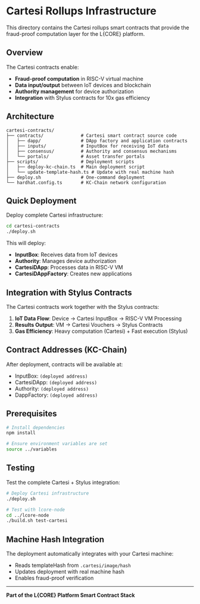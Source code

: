 # Cartesi Rollups Infrastructure

This directory contains the Cartesi rollups smart contracts that provide the fraud-proof computation layer for the L{CORE} platform.

## Overview

The Cartesi contracts enable:
- **Fraud-proof computation** in RISC-V virtual machine
- **Data input/output** between IoT devices and blockchain
- **Authority management** for device authorization
- **Integration** with Stylus contracts for 10x gas efficiency

## Architecture

```
cartesi-contracts/
├── contracts/              # Cartesi smart contract source code
│   ├── dapp/               # DApp factory and application contracts
│   ├── inputs/             # InputBox for receiving IoT data
│   ├── consensus/          # Authority and consensus mechanisms
│   └── portals/            # Asset transfer portals
├── scripts/                # Deployment scripts
│   ├── deploy-kc-chain.ts  # Main deployment script
│   └── update-template-hash.ts # Update with real machine hash
├── deploy.sh               # One-command deployment
└── hardhat.config.ts       # KC-Chain network configuration
```

## Quick Deployment

Deploy complete Cartesi infrastructure:

```bash
cd cartesi-contracts
./deploy.sh
```

This will deploy:
- **InputBox**: Receives data from IoT devices
- **Authority**: Manages device authorization 
- **CartesiDApp**: Processes data in RISC-V VM
- **CartesiDAppFactory**: Creates new applications

## Integration with Stylus Contracts

The Cartesi contracts work together with the Stylus contracts:

1. **IoT Data Flow**: Device → Cartesi InputBox → RISC-V VM Processing
2. **Results Output**: VM → Cartesi Vouchers → Stylus Contracts
3. **Gas Efficiency**: Heavy computation (Cartesi) + Fast execution (Stylus)

## Contract Addresses (KC-Chain)

After deployment, contracts will be available at:
- InputBox: `(deployed address)`
- CartesiDApp: `(deployed address)`
- Authority: `(deployed address)`
- DappFactory: `(deployed address)`

## Prerequisites

```bash
# Install dependencies
npm install

# Ensure environment variables are set
source ../variables
```

## Testing

Test the complete Cartesi + Stylus integration:

```bash
# Deploy Cartesi infrastructure
./deploy.sh

# Test with lcore-node
cd ../lcore-node
./build.sh test-cartesi
```

## Machine Hash Integration

The deployment automatically integrates with your Cartesi machine:
- Reads templateHash from `.cartesi/image/hash`
- Updates deployment with real machine hash
- Enables fraud-proof verification

---

**Part of the L{CORE} Platform Smart Contract Stack** 